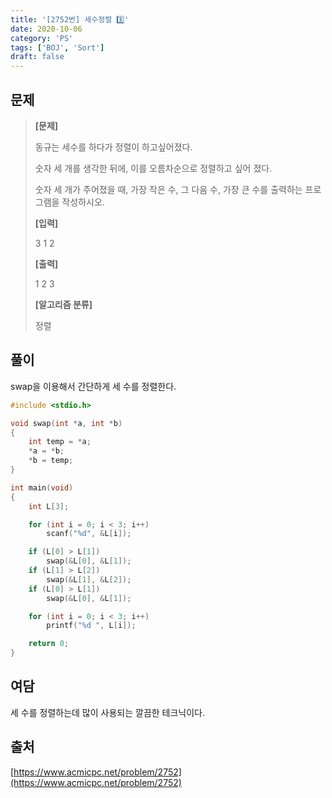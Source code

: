 ```yaml
---
title: '[2752번] 세수정렬 3️⃣'
date: 2020-10-06
category: 'PS'
tags: ['BOJ', 'Sort']
draft: false
---
```


## 문제

> **[문제]**
>
> 동규는 세수를 하다가 정렬이 하고싶어졌다.
>
> 숫자 세 개를 생각한 뒤에, 이를 오름차순으로 정렬하고 싶어 졌다.
>
> 숫자 세 개가 주어졌을 때, 가장 작은 수, 그 다음 수, 가장 큰 수를 출력하는 프로그램을 작성하시오.
>
> **[입력]**
>
> 3 1 2
>
> **[출력]**
>
> 1 2 3
>
> **[알고리즘 분류]**
>
> 정렬

## 풀이

swap을 이용해서 간단하게 세 수를 정렬한다.

```c
#include <stdio.h>

void swap(int *a, int *b)
{
	int temp = *a;
	*a = *b;
	*b = temp;
}

int main(void)
{
	int L[3];

	for (int i = 0; i < 3; i++)
		scanf("%d", &L[i]);

	if (L[0] > L[1])
		swap(&L[0], &L[1]);
	if (L[1] > L[2])
		swap(&L[1], &L[2]);
	if (L[0] > L[1])
		swap(&L[0], &L[1]);

	for (int i = 0; i < 3; i++)
		printf("%d ", L[i]);

	return 0;
}
```

## 여담

세 수를 정렬하는데 많이 사용되는 깔끔한 테크닉이다.

## 출처

[https://www.acmicpc.net/problem/2752](https://www.acmicpc.net/problem/2752)
